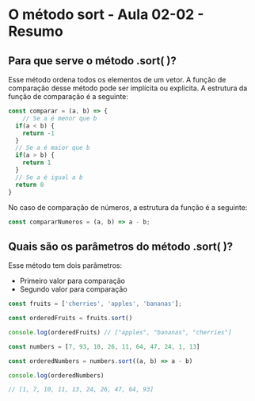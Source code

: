 # O método sort - Aula 02-02 - Resumo

## Para que serve o método .sort( )?
Esse método ordena todos os elementos de um vetor. A função de comparação desse método pode ser implícita ou explícita.
A estrutura da função de comparação é a seguinte:

```javascript
const comparar = (a, b) => {
	// Se a é menor que b
  if(a < b) {
  	return -1
  }
  // Se a é maior que b
  if(a > b) {
  	return 1
  }
  // Se a é igual a b
  return 0
}
```
No caso de comparação de números, a estrutura da função é a seguinte:

```javascript
const compararNumeros = (a, b) => a - b;
```

## Quais são os parâmetros do método .sort( )?

Esse método tem dois parâmetros:
- Primeiro valor para comparação
- Segundo valor para comparação

```javascript
const fruits = ['cherries', 'apples', 'bananas'];

const orderedFruits = fruits.sort()

console.log(orderedFruits) // ["apples", "bananas", "cherries"]
```

```javascript
const numbers = [7, 93, 10, 26, 11, 64, 47, 24, 1, 13]

const orderedNumbers = numbers.sort((a, b) => a - b)

console.log(orderedNumbers)

// [1, 7, 10, 11, 13, 24, 26, 47, 64, 93]
```

